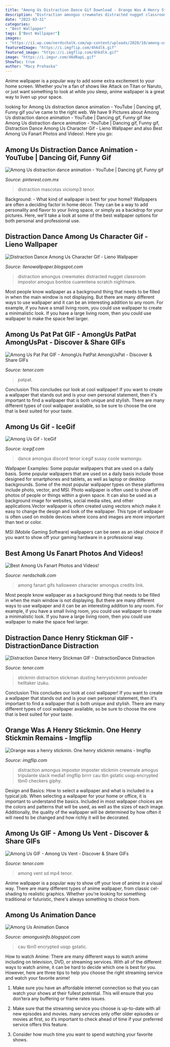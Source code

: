 ```yaml
---
title: "Among Us Distraction Dance Gif Download - Orange Was A Henry Stickmin. One Henry Stickmin Remains"
description: "Distraction amongus crewmates distracted nugget classroom impostor amogus bonitos cuarentena scratch nightmare"
date: "2022-03-31"
categories:
- "Best Wallpaper"
tags: ["Best Wallpaper"]
images:
- "https://i1.wp.com/nerdschalk.com/wp-content/uploads/2020/10/among-us-fanart-gifs-4.gif?resize=498%2C250&amp;ssl=1"
featuredImage: "https://i.imgflip.com/4hkdlk.gif"
featured_image: "https://i.imgflip.com/4hkdlk.gif"
image: "https://i.imgur.com/46dRapL.gif"
ShowToc: true
author: "Macy Prohaska"
---
```



Anime wallpaper is a popular way to add some extra excitement to your home screen. Whether you’re a fan of shows like Attack on Titan or Naruto, or just want something to look at while you sleep, anime wallpaper is a great way to liven up your space.

	

		
looking for Among Us distraction dance animation - YouTube | Dancing gif, Funny gif you've came to the right web. We have 9 Pictures about Among Us distraction dance animation - YouTube | Dancing gif, Funny gif like Among Us distraction dance animation - YouTube | Dancing gif, Funny gif, Distraction Dance Among Us Character Gif - Lieno Wallpaper and also Best Among Us Fanart Photos and Videos!. Here you go:
		
    
## Among Us Distraction Dance Animation - YouTube | Dancing Gif, Funny Gif

<img loading=lazy src="https://i.pinimg.com/736x/49/e2/92/49e2924aef95055164893b0d08cb602e.jpg" onerror="this.onerror=null;this.src='https://tse4.mm.bing.net/th?id=OIP.gVDjnvIHCCA6OzoZuoxdYgHaEK&amp;pid=15.1';" alt="Among Us distraction dance animation - YouTube | Dancing gif, Funny gif">

_Source: pinterest.com.mx_

>distraction mascotas viciomp3 tenor. 

	

Background: - What kind of wallpaper is best for your home?
Wallpapers are often a deciding factor in home décor. They can be a way to add personality and flavor to your living space, or simply as a backdrop for your pictures. Here, we'll take a look at some of the best wallpaper options for both personal and professional use.

    
## Distraction Dance Among Us Character Gif - Lieno Wallpaper

<img loading=lazy src="https://media.tenor.com/images/4fd84ce089213c585acf81d2cb0d7b44/tenor.gif" onerror="this.onerror=null;this.src='https://tse4.mm.bing.net/th?id=OIP.T9hM4IkhPFhaz4HSyw17RAAAAA&amp;pid=15.1';" alt="Distraction Dance Among Us Character Gif - Lieno Wallpaper">

_Source: llenowallpaper.blogspot.com_

>distraction amongus crewmates distracted nugget classroom impostor amogus bonitos cuarentena scratch nightmare. 

	

Most people know wallpaper as a background thing that needs to be filled in when the main window is not displaying. But there are many different ways to use wallpaper and it can be an interesting addition to any room. For example, if you have a small living room, you could use wallpaper to create a minimalistic look. If you have a large living room, then you could use wallpaper to make the space feel larger.

    
## Among Us Pat Pat GIF - AmongUs PatPat AmongUsPat - Discover &amp; Share GIFs

<img loading=lazy src="https://media1.tenor.com/images/c97188a74c3945830a5b97bf53856e56/tenor.gif?itemid=18964800" onerror="this.onerror=null;this.src='https://tse2.mm.bing.net/th?id=OIP.yXGIp0w5RYMKW5e_U4VuVgHaHa&amp;pid=15.1';" alt="Among Us Pat Pat GIF - AmongUs PatPat AmongUsPat - Discover &amp; Share GIFs">

_Source: tenor.com_

>patpat. 

	

Conclusion
This concludes our look at cool wallpaper! If you want to create a wallpaper that stands out and is your own personal statement, then it's important to find a wallpaper that is both unique and stylish. There are many different types of cool wallpaper available, so be sure to choose the one that is best suited for your taste.

    
## Among Us Gif - IceGif

<img loading=lazy src="https://www.icegif.com/wp-content/uploads/among-us-icegif-49.gif" onerror="this.onerror=null;this.src='https://tse4.mm.bing.net/th?id=OIP.7XUoUuXRmkIDz8jr4jJaTgHaHF&amp;pid=15.1';" alt="Among Us Gif - IceGif">

_Source: icegif.com_

>dance amongus discord tenor icegif sussy coole wamongu. 

	

Wallpaper Examples: Some popular wallpapers that are used on a daily basis.
Some popular wallpapers that are used on a daily basis include those designed for smartphones and tablets, as well as laptop or desktop backgrounds. Some of the most popular wallpaper types on these platforms include photo, vector, and MSI. 
Photo wallpaper is often used to show off photos of people or things within a given space. It can also be used as a background image for websites, social media sites, and other applications.Vector wallpaper is often created using vectors which make it easy to change the design and look of the wallpaper. This type of wallpaper is often used on mobile devices where icons and images are more important than text or color. 

MSI (Mobile Gaming Software) wallpapers can be seen as an ideal choice if you want to show off your gaming hardware in a professional way.

    
## Best Among Us Fanart Photos And Videos!

<img loading=lazy src="https://i1.wp.com/nerdschalk.com/wp-content/uploads/2020/10/among-us-fanart-gifs-4.gif?resize=498%2C250&amp;ssl=1" onerror="this.onerror=null;this.src='https://tse4.mm.bing.net/th?id=OIP.TS1-I5IXiNNVGuYmI44UWgHaDt&amp;pid=15.1';" alt="Best Among Us Fanart Photos and Videos!">

_Source: nerdschalk.com_

>among fanart gifs halloween character amongus credits link. 

	

Most people know wallpaper as a background thing that needs to be filled in when the main window is not displaying. But there are many different ways to use wallpaper and it can be an interesting addition to any room. For example, if you have a small living room, you could use wallpaper to create a minimalistic look. If you have a large living room, then you could use wallpaper to make the space feel larger.

    
## Distraction Dance Henry Stickman GIF - DistractionDance Distraction

<img loading=lazy src="https://media.tenor.com/images/eb1174c4bd26270e33f08bc6b79ce858/tenor.gif" onerror="this.onerror=null;this.src='https://tse3.mm.bing.net/th?id=OIP.6xF0xL0mJw4z8IvGt5zoWAAAAA&amp;pid=15.1';" alt="Distraction Dance Henry Stickman GIF - DistractionDance Distraction">

_Source: tenor.com_

>stickmin distraction stickman dusting henrystickmin preloader helltaker izuku. 

	

Conclusion
This concludes our look at cool wallpaper! If you want to create a wallpaper that stands out and is your own personal statement, then it's important to find a wallpaper that is both unique and stylish. There are many different types of cool wallpaper available, so be sure to choose the one that is best suited for your taste.

    
## Orange Was A Henry Stickmin. One Henry Stickmin Remains - Imgflip

<img loading=lazy src="https://i.imgflip.com/4hkdlk.gif" onerror="this.onerror=null;this.src='https://tse1.mm.bing.net/th?id=OIP.NDbsvb_UygwkoFmFlNmpIAAAAA&amp;pid=15.1';" alt="Orange was a henry stickmin. One henry stickmin remains - Imgflip">

_Source: imgflip.com_

>distraction amongus impostor imposter stickmin crewmate amogus tripulante slack media1 imgflip brrrr cau tbn gstatic usqp encrypted tbn0 checkers giphy. 

	

Design and Basics: How to select a wallpaper and what is included in a typical job.
When selecting a wallpaper for your home or office, it is important to understand the basics. Included in most wallpaper choices are the colors and patterns that will be used, as well as the sizes of each image. Additionally, the quality of the wallpaper will be determined by how often it will need to be changed and how richly it will be decorated.

    
## Among Us GIF - Among Us Vent - Discover &amp; Share GIFs

<img loading=lazy src="https://media1.tenor.com/images/ab5ca32ecd31c616666cd23b348b2d2c/tenor.gif?itemid=18876983" onerror="this.onerror=null;this.src='https://tse2.mm.bing.net/th?id=OIP.q1yjLs0xxhZmbNI7NIstLAAAAA&amp;pid=15.1';" alt="Among Us GIF - Among Us Vent - Discover &amp; Share GIFs">

_Source: tenor.com_

>among vent sd mp4 tenor. 

	

Anime wallpaper is a popular way to show off your love of anime in a visual way. There are many different types of anime wallpaper, from classic cel-shading to realistic graphics. Whether you're looking for something traditional or futuristic, there's always something to choice from.

    
## Among Us Animation Dance

<img loading=lazy src="https://i.imgur.com/46dRapL.gif" onerror="this.onerror=null;this.src='https://tse3.mm.bing.net/th?id=OIP.i1c1sNxwZr5PqpD5PmD78AHaFZ&amp;pid=15.1';" alt="Among Us Animation Dance">

_Source: amongusinfo.blogspot.com_

>cau tbn0 encrypted usqp gstatic. 

	

How to watch Anime: There are many different ways to watch anime including on television, DVD, or streaming services.
With all of the different ways to watch anime, it can be hard to decide which one is best for you. However, here are three tips to help you choose the right streaming service and watch your favorite anime!
1. Make sure you have an affordable internet connection so that you can watch your shows at their fullest potential. This will ensure that you don’tera any buffering or frame rates issues.

2. Make sure that the streaming service you choose is up-to-date with all new episodes and movies. many services only offer older episodes or movies at first, so it’s important to check ahead of time if your preferred service offers this feature.

3. Consider how much time you want to spend watching your favorite shows.

